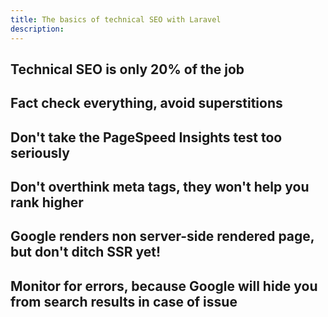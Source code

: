 ```yaml
---
title: The basics of technical SEO with Laravel
description:
---
```


## Technical SEO is only 20% of the job

## Fact check everything, avoid superstitions

## Don't take the PageSpeed Insights test too seriously

## Don't overthink meta tags, they won't help you rank higher

## Google renders non server-side rendered page, but don't ditch SSR yet!

## Monitor for errors, because Google will hide you from search results in case of issue
